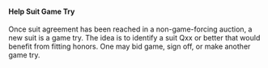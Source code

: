 #### Help Suit Game Try

Once suit agreement has been reached in a non-game-forcing auction, a new suit is a game try.
The idea is to identify a suit Qxx or better that would benefit from fitting honors. One may bid game, sign off, or make another game try.

